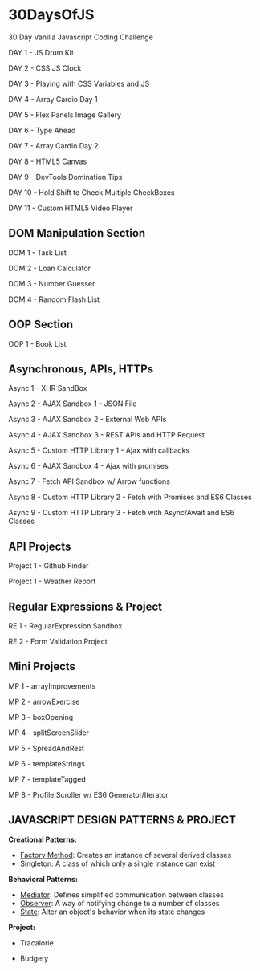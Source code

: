 # 30DaysOfJS

30 Day Vanilla Javascript Coding Challenge

DAY 1 - JS Drum Kit

DAY 2 - CSS JS Clock

DAY 3 - Playing with CSS Variables and JS

DAY 4 - Array Cardio Day 1

DAY 5 - Flex Panels Image Gallery

DAY 6 - Type Ahead

DAY 7 - Array Cardio Day 2

DAY 8 - HTML5 Canvas

DAY 9 - DevTools Domination Tips

DAY 10 - Hold Shift to Check Multiple CheckBoxes

DAY 11 - Custom HTML5 Video Player

## DOM Manipulation Section

DOM 1 - Task List

DOM 2 - Loan Calculator

DOM 3 - Number Guesser

DOM 4 - Random Flash List

## OOP Section

OOP 1 - Book List

## Asynchronous, APIs, HTTPs

Async 1 - XHR SandBox

Async 2 - AJAX Sandbox 1 - JSON File

Async 3 - AJAX Sandbox 2 - External Web APIs

Async 4 - AJAX Sandbox 3 - REST APIs and HTTP Request

Async 5 - Custom HTTP Library 1  - Ajax with callbacks

Async 6 - AJAX Sandbox 4 - Ajax with promises

Async 7 - Fetch API Sandbox w/ Arrow functions

Async 8 - Custom HTTP Library 2 - Fetch with Promises and ES6 Classes

Async 9 - Custom HTTP Library 3 - Fetch with Async/Await and ES6 Classes

## API Projects

Project 1 - Github Finder

Project 1 - Weather Report

## Regular Expressions & Project

RE 1 - RegularExpression Sandbox

RE 2 - Form Validation Project

## Mini Projects

MP 1 - arrayImprovements

MP 2 - arrowExercise

MP 3 - boxOpening

MP 4 - splitScreenSlider

MP 5 - SpreadAndRest

MP 6 - templateStrings

MP 7 - templateTagged

MP 8 - Profile Scroller w/ ES6 Generator/Iterator

## JAVASCRIPT DESIGN PATTERNS & PROJECT

**Creational Patterns:**

- [Factory Method](http://www.dofactory.com/javascript/factory-method-design-pattern): Creates an instance of several derived classes
- [Singleton](http://www.dofactory.com/javascript/singleton-design-pattern): A class of which only a single instance can exist

**Behavioral Patterns:**

- [Mediator](http://www.dofactory.com/javascript/mediator-design-pattern): Defines simplified communication between classes
- [Observer](http://www.dofactory.com/javascript/observer-design-pattern): A way of notifying change to a number of classes
- [State](http://www.dofactory.com/javascript/state-design-pattern): Alter an object's behavior when its state changes

**Project:**

- Tracalorie

- Budgety